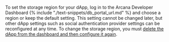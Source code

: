 To set the storage region for your dApp, log in to the Arcana Developer Dashboard {% include "./text-snippets/db_portal_url.md" %} and choose a region or keep the default setting. This setting cannot be changed later, but other dApp settings such as social authentication provider settings can be reconfigured at any time. To change the storage region, you must [delete the dApp from the dashboard and then configure it again](/{{page.meta.arcana.root_rel_path}}/faq/faq_db.md).